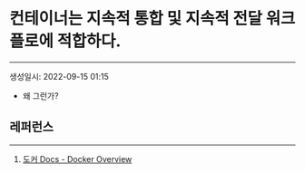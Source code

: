 # 컨테이너는 지속적 통합 및 지속적 전달 워크플로에 적합하다.
---
생성일시: 2022-09-15 01:15

- 왜 그런가?

## 레퍼런스
---
1. [도커 Docs - Docker Overview](https://docs.docker.com/get-started/overview/)
